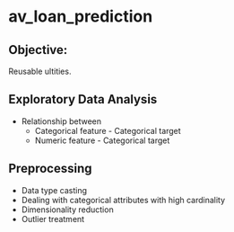 # av_loan_prediction
## Objective:
Reusable ultities. 

## Exploratory Data Analysis
 - Relationship between
    - Categorical feature - Categorical target
    - Numeric feature - Categorical target

## Preprocessing
 - Data type casting
 - Dealing with categorical attributes with high cardinality
 - Dimensionality reduction
 - Outlier treatment
 
